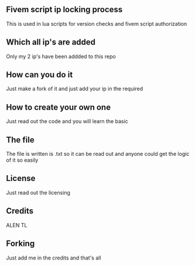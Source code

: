 ## Fivem script ip locking process
This is used in lua scripts for version checks and fivem script authorization

## Which all ip's are added
Only my 2 ip's have been addded to this repo

## How can you do it
Just make a fork of it and just add your ip in the required

## How to create your own one
Just read out the code and you will learn the basic 

## The file
The file is written is .txt so it can be read out and anyone could get the logic of it so easily

## License
Just read out the licensing

## Credits
ALEN TL

## Forking 
Just add me in the credits and that's all
